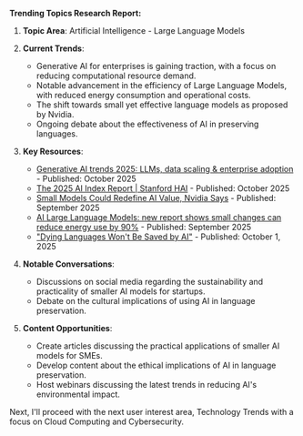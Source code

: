 **Trending Topics Research Report:**

1. **Topic Area**: Artificial Intelligence - Large Language Models

2. **Current Trends**:
   - Generative AI for enterprises is gaining traction, with a focus on reducing computational resource demand.
   - Notable advancement in the efficiency of Large Language Models, with reduced energy consumption and operational costs.
   - The shift towards small yet effective language models as proposed by Nvidia.
   - Ongoing debate about the effectiveness of AI in preserving languages.

3. **Key Resources**:
   - [Generative AI trends 2025: LLMs, data scaling & enterprise adoption](https://www.artificialintelligence-news.com/news/generative-ai-trends-2025-llms-data-scaling-enterprise-adoption/) - Published: October 2025
   - [The 2025 AI Index Report | Stanford HAI](https://hai.stanford.edu/ai-index/2025-ai-index-report) - Published: October 2025
   - [Small Models Could Redefine AI Value, Nvidia Says](https://www.pymnts.com/artificial-intelligence-2/2025/small-models-could-redefine-ai-value-nvidia-says/) - Published: September 2025
   - [AI Large Language Models: new report shows small changes can reduce energy use by 90%](https://www.unesco.org/en/articles/ai-large-language-models-new-report-shows-small-changes-can-reduce-energy-use-90) - Published: September 2025
   - ["Dying Languages Won't Be Saved by AI"](https://www.bloomberg.com/opinion/articles/2025-10-01/ai-won-t-save-the-world-s-dying-languages) - Published: October 1, 2025

4. **Notable Conversations**:
   - Discussions on social media regarding the sustainability and practicality of smaller AI models for startups.
   - Debate on the cultural implications of using AI in language preservation.

5. **Content Opportunities**:
   - Create articles discussing the practical applications of smaller AI models for SMEs.
   - Develop content about the ethical implications of AI in language preservation.
   - Host webinars discussing the latest trends in reducing AI's environmental impact.

Next, I'll proceed with the next user interest area, Technology Trends with a focus on Cloud Computing and Cybersecurity.